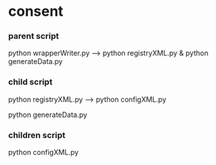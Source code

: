 # consent

### parent script
  python wrapperWriter.py --> python registryXML.py & python generateData.py
  
### child script
  python registryXML.py --> python configXML.py
  
  python generateData.py
 
### children script

  python configXML.py
